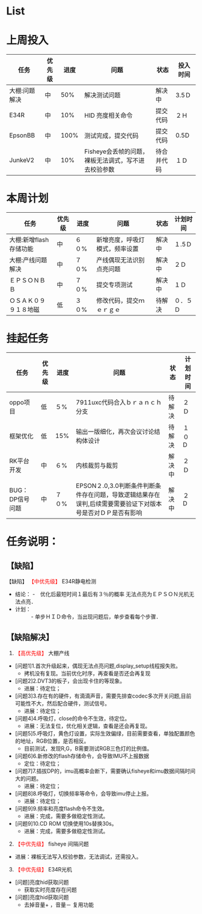 # List 

# 上周投入
| 任务| 优先级 | 进度 | 问题| 状态   | 投入时间 |
| -- | -- | ---- | -----| ------ | -------- |
|大棚:问题解决| 中 |50%  |解决测试问题| 解决中|3.5Ｄ|
|E34R| 中 | 10%  |HID 亮度相关命令| 提交代码|２Ｈ|
|EpsonBB| 中 | 100%  |测试完成，提交代码| 提交代码|0.5D|
|JunkeV2| 中 | 10%  |Fisheye会丢帧的问题，裸板无法调式，写不进去校验参数| 待合并代码|１Ｄ|


# 本周计划
| 任务| 优先级 | 进度 | 问题| 状态|计划时间 |
|-----|-------| ---- | ---|----|--------|
|大棚:新增flash存储功能| 中 | ６０%  |新增亮度，呼吸灯模式，频率设置| 解决中| １.5Ｄ|
|大棚:产线问题解决| 中 | ７０%  |产线偶现无法识别点亮问题| 解决中| ２Ｄ|
|ＥＰＳＯＮＢＢ| 中 | ７０%  |提交专项测试|解决中| １Ｄ|
| ＯＳＡＫ０９９１８地磁 | 低 | ３０%  |修改代码，提交ｍｅｒｇｅ| 待解决|０．５Ｄ |


# 挂起任务
| 任务| 优先级 | 进度 | 问题| 状态|计划时间 |
|-----|-------| ---- | ---|----|--------|
| oppo项目 | 低 | ５%  | 7911uxc代码合入ｂｒａｎｃｈ分支| 待解决| ２Ｄ  |
| 框架优化 | 低 | 15%  | 输出一版细化，再次会议讨论结构体设计 | 待解决 | １０D|
| RK平台开发| 中 | ６%  |内核裁剪与裁剪| 解决中| ２Ｄ|
| BUG：DP信号问题 | 中| ７０%  | EPSON２.0,3.0判断条件判断条件存在问题，导致逻辑结果存在误判,后续需要需要验证下对版本号是否对ＤＰ是否有影响|解决中 |２D|




# 任务说明：
## 【缺陷】
【缺陷】<font color='red'> 【中优先级】  </font>E34R静电检测
- 结论：
    -　优化后最短时间１最后有３％的概率 无法点亮为ＥＰＳＯＮ光机无法点亮．
- 计划：    
　　　- 单步ＨＩＤ命令，当出现问题后，单步查看每个步骤．


 

## 【缺陷解决】
1. <font color='red'> 【高优先级】  </font>大棚产线
- [问题1]1.首次升级起来，偶现无法点亮问题,display_setup线程报失败。
     - 拷机没有复现。当前优化时序，再查看是否还会再复现
- [问题2]2.DVT3的板子，会出现卡住的等现象。
     - 进展：待定位；
- [问题3]3.存在有的硬件，有滴滴声音，需要先排查codec多次开关问题,目前可能性不大，然后配合硬件，测试信号。
    - 进展：待定位；
- [问题4]4.呼吸灯，close的命令不生效，待定位。
    - 进展：无法复位，优化相关逻辑，查看是还会再复现。
- [问题5]5.呼吸灯，黄色灯设置，实际生效偏绿，目前需要查看，单独配置颜色的地址，RGB位置，是否相反。
    - 目前测试，发现R,G，B需要测试RGB三色灯的比例值。
- [问题6]6.新修改的flash存储命令，会导致IMU不上报数据
    - 定位：待定位；
- [问题7]7.插拔DP的，imu高概率会断下，需要确认fisheye和imu数据间隔时间大的问题。
    - 进展：待定位；
- [问题8]8.呼吸灯，切换频率等命令，会导致imu停止上报。
    - 进展：待定位；
- [问题9]9.频率和亮度flash命令不生效。
    - 进展：完成，需要多做稳定性测试。
- [问题9]10.CD ROM 切换使用10s替换30s。
    - 进展：完成，需要多做稳定性测试。


2. <font color='red'> 【中优先级】  </font>fisheye 间隔问题
- 进展：裸板无法写入校验参数，无法调试，还需投入。
3. <font color='red'> 【中优先级】  </font>E34R光机
- [问题]亮度hid获取问题
    -  获取实时亮度存在问题
- [问题]亮度hid获取问题
    -  去掉音量+ ，音量－ 复用功能

